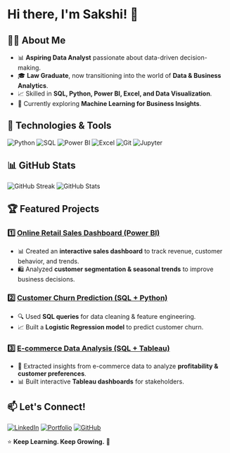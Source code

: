 # Hi there, I'm Sakshi! 👋

## 👩‍💻 About Me
- 📊 **Aspiring Data Analyst** passionate about data-driven decision-making.
- 🎓 **Law Graduate**, now transitioning into the world of **Data & Business Analytics**.
- 📈 Skilled in **SQL, Python, Power BI, Excel, and Data Visualization**.
- 🚀 Currently exploring **Machine Learning for Business Insights**.

## 🔧 Technologies & Tools

![Python](https://img.shields.io/badge/-Python-3776AB?style=flat&logo=python&logoColor=white)
![SQL](https://img.shields.io/badge/-SQL-4479A1?style=flat&logo=mysql&logoColor=white)
![Power BI](https://img.shields.io/badge/-Power%20BI-F2C811?style=flat&logo=power-bi&logoColor=black)
![Excel](https://img.shields.io/badge/-Excel-217346?style=flat&logo=microsoft-excel&logoColor=white)
![Git](https://img.shields.io/badge/-Git-F05032?style=flat&logo=git&logoColor=white)
![Jupyter](https://img.shields.io/badge/-Jupyter-F37626?style=flat&logo=jupyter&logoColor=white)

## 📊 GitHub Stats
![GitHub Streak](https://github-readme-streak-stats.herokuapp.com/?user=Sakshi9977&theme=radical)
![GitHub Stats](https://github-readme-stats.vercel.app/api?username=Sakshi9977&show_icons=true&theme=radical)

## 🏆 Featured Projects

### 1️⃣ **[Online Retail Sales Dashboard (Power BI)](your_project_link_here)**
- 📊 Created an **interactive sales dashboard** to track revenue, customer behavior, and trends.
- 🛍️ Analyzed **customer segmentation & seasonal trends** to improve business decisions.

### 2️⃣ **[Customer Churn Prediction (SQL + Python)](your_project_link_here)**
- 🔍 Used **SQL queries** for data cleaning & feature engineering.
- 📈 Built a **Logistic Regression model** to predict customer churn.

### 3️⃣ **[E-commerce Data Analysis (SQL + Tableau)](your_project_link_here)**
- 🛒 Extracted insights from e-commerce data to analyze **profitability & customer preferences**.
- 📊 Built interactive **Tableau dashboards** for stakeholders.

## 📫 Let's Connect!
[![LinkedIn](https://img.shields.io/badge/-LinkedIn-blue?style=flat&logo=linkedin&logoColor=white)](your_linkedin_link_here)
[![Portfolio](https://img.shields.io/badge/-Portfolio-ff5722?style=flat&logo=google-chrome&logoColor=white)](your_portfolio_link_here)
[![GitHub](https://img.shields.io/badge/-GitHub-181717?style=flat&logo=github&logoColor=white)](https://github.com/Sakshi9977)

⭐ **Keep Learning. Keep Growing.** 🚀
